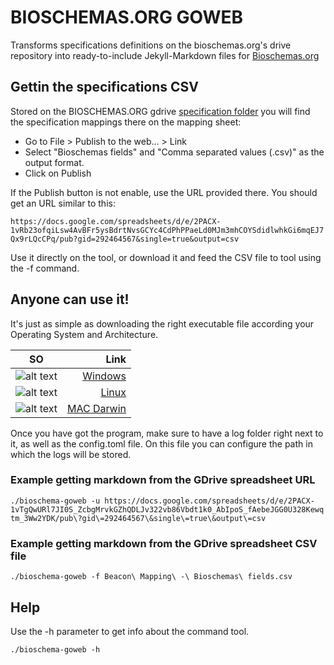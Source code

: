 # BIOSCHEMAS.ORG GOWEB

Transforms specifications definitions on the bioschemas.org's drive repository into ready-to-include Jekyll-Markdown files for [Bioschemas.org](http://bioschemas.org)

## Gettin the specifications CSV
Stored on the BIOSCHEMAS.ORG gdrive [specification folder](https://drive.google.com/drive/u/1/folders/0Bw_p-HKWUjHoNThZOWNKbGhOODg) you will find the specification mappings
there on the mapping sheet:
- Go to File > Publish to the web... > Link 
- Select "Bioschemas fields" and "Comma separated values (.csv)" as the output format.
- Click on Publish

If the Publish button is not enable, use the URL provided there. You should get an URL similar to this: 

``` https://docs.google.com/spreadsheets/d/e/2PACX-1vRb23ofqiLsw4AvBFr5ysBdrtNvsGCYc4CdPhPPaeLd0MJm3mhCOYSdidlwhkGi6mqEJ7Qx9rLQcCPq/pub?gid=292464567&single=true&output=csv ```

Use it directly on the tool, or download it and feed the CSV file to tool using the -f command.

## Anyone can use it!

It's just as simple as downloading the right executable file according your Operating System and Architecture.

SO |  Link
--- | ---:
![alt text](images/windows.png "Windows Logo") | [Windows](build/windows)
![alt text](images/ubuntu.png "Linux Logo") | [Linux](build/linux)
![alt text](images/apple.png "Mac Logo") | [MAC Darwin](build/darwin)

Once you have got the program, make sure to have a log folder right next to it, as well as the config.toml file. On this file you can configure the path in which the logs will be stored. 

### Example getting markdown from the GDrive spreadsheet URL

```./bioschema-goweb -u https://docs.google.com/spreadsheets/d/e/2PACX-1vTgQwURl7JI0S_ZcbgMrvkGZhQDLJv322vb86Vbdt1k0_AbIpoS_fAebeJGG0U328Kewqtm_3Ww2YDK/pub\?gid\=292464567\&single\=true\&output\=csv```


### Example getting markdown from the GDrive spreadsheet CSV file 

```./bioschema-goweb -f Beacon\ Mapping\ -\ Bioschemas\ fields.csv```

## Help

Use the -h parameter to get info about the command tool.

```./bioschema-goweb -h```